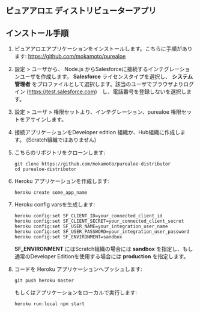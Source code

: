## ピュアアロエ ディストリビューターアプリ

## インストール手順

1. ピュアアロエアプリケーションをインストールします。こちらに手順があります: https://github.com/mokamoto/purealoe

1. 設定 > ユーザから、 Node.js からSalesforceに接続するインテグレーションユーザを作成します。 **Salesforce** ライセンスタイプを選択し、 **システム管理者** をプロファイルとして選択します。該当のユーザでブラウザよりログイン (https://test.salesforce.com)　し、電話番号を登録しないを選択します。

1. 設定 > ユーザ > 権限セットより、インテグレーション、purealoe 権限セットをアサインします。

1. 接続アプリケーションをDeveloper edition 組織か、Hub組織に作成します。 (Scratch組織ではありません)

1. こちらのリポジトリをクローンします:
    ```
    git clone https://github.com/mokamoto/purealoe-distributor
    cd purealoe-distributor
    ```

1. Heroku アプリケーションを作成します:
    ```
    heroku create some_app_name
    ```

1. Heroku config varsを生成します:
    ```
    heroku config:set SF_CLIENT_ID=your_connected_client_id
    heroku config:set SF_CLIENT_SECRET=your_connected_client_secret
    heroku config:set SF_USER_NAME=your_integration_user_name
    heroku config:set SF_USER_PASSWORD=your_integration_user_password
    heroku config:set SF_ENVIRONMENT=sandbox
    ```

    **SF_ENVIRONMENT** にはScratch組織の場合には **sandbox** を指定し、もし通常のDeveloper Editionを使用する場合には **production** を指定します。

1. コードを Heroku アプリケーションへプッシュします:
    ```
    git push heroku master
    ```

    もしくはアプリケーションをローカルで実行します:

    ```
    heroku run:local npm start
    ```
